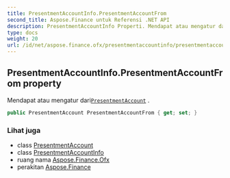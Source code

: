 ```yaml
---
title: PresentmentAccountInfo.PresentmentAccountFrom
second_title: Aspose.Finance untuk Referensi .NET API
description: PresentmentAccountInfo Properti. Mendapat atau mengatur dariPresentmentAccount .
type: docs
weight: 20
url: /id/net/aspose.finance.ofx/presentmentaccountinfo/presentmentaccountfrom/
---
```

## PresentmentAccountInfo.PresentmentAccountFrom property

Mendapat atau mengatur dari[`PresentmentAccount`](../../presentmentaccount/) .

```csharp
public PresentmentAccount PresentmentAccountFrom { get; set; }
```

### Lihat juga

* class [PresentmentAccount](../../presentmentaccount/)
* class [PresentmentAccountInfo](../)
* ruang nama [Aspose.Finance.Ofx](../../presentmentaccountinfo/)
* perakitan [Aspose.Finance](../../../)


